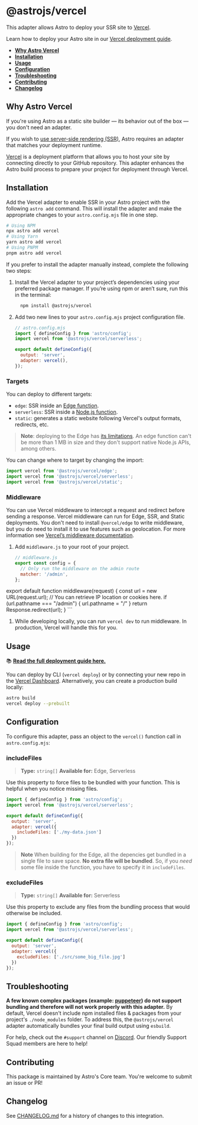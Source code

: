 # @astrojs/vercel

This adapter allows Astro to deploy your SSR site to [Vercel](https://www.vercel.com/).

Learn how to deploy your Astro site in our [Vercel deployment guide](https://docs.astro.build/en/guides/deploy/vercel/).

- <strong>[Why Astro Vercel](#why-astro-vercel)</strong>
- <strong>[Installation](#installation)</strong>
- <strong>[Usage](#usage)</strong>
- <strong>[Configuration](#configuration)</strong>
- <strong>[Troubleshooting](#troubleshooting)</strong>
- <strong>[Contributing](#contributing)</strong>
- <strong>[Changelog](#changelog)</strong>

## Why Astro Vercel

If you're using Astro as a static site builder — its behavior out of the box — you don't need an adapter. 

If you wish to [use server-side rendering (SSR)](https://docs.astro.build/en/guides/server-side-rendering/), Astro requires an adapter that matches your deployment runtime.

[Vercel](https://www.vercel.com/) is a deployment platform that allows you to host your site by connecting directly to your GitHub repository.  This adapter enhances the Astro build process to prepare your project for deployment through Vercel.

## Installation

Add the Vercel adapter to enable SSR in your Astro project with the following `astro add` command. This will install the adapter and make the appropriate changes to your `astro.config.mjs` file in one step.

```sh
# Using NPM
npx astro add vercel
# Using Yarn
yarn astro add vercel
# Using PNPM
pnpm astro add vercel
```

If you prefer to install the adapter manually instead, complete the following two steps:

1. Install the Vercel adapter to your project’s dependencies using your preferred package manager. If you’re using npm or aren’t sure, run this in the terminal:

    ```bash
      npm install @astrojs/vercel
    ```

1. Add two new lines to your `astro.config.mjs` project configuration file.

    ```js ins={3, 6-7}
    // astro.config.mjs
    import { defineConfig } from 'astro/config';
    import vercel from '@astrojs/vercel/serverless';

    export default defineConfig({
      output: 'server',
      adapter: vercel(),
    });
    ```

### Targets

You can deploy to different targets:

- `edge`: SSR inside an [Edge function](https://vercel.com/docs/concepts/functions/edge-functions).
- `serverless`: SSR inside a [Node.js function](https://vercel.com/docs/concepts/functions/serverless-functions).
- `static`: generates a static website following Vercel's output formats, redirects, etc.

> **Note**: deploying to the Edge has [its limitations](https://vercel.com/docs/concepts/functions/edge-functions#known-limitations). An edge function can't be more than 1 MB in size and they don't support native Node.js APIs, among others.

You can change where to target by changing the import:

```js
import vercel from '@astrojs/vercel/edge';
import vercel from '@astrojs/vercel/serverless';
import vercel from '@astrojs/vercel/static';
```

### Middleware

You can use Vercel middleware to intercept a request and redirect before sending a response. Vercel middleware can run for Edge, SSR, and Static deployments. You don't need to install `@vercel/edge` to write middleware, but you do need to install it to use features such as geolocation. For more information see [Vercel’s middleware documentation](https://vercel.com/docs/concepts/functions/edge-middleware).

1. Add `middleware.js` to your root of your project. 

    ```js
    // middleware.js
    export const config = {
      // Only run the middleware on the admin route
      matcher: '/admin',
    };

  export default function middleware(request) {
    const url = new URL(request.url);
    // You can retrieve IP location or cookies here.
    if (url.pathname === "/admin") {
      url.pathname = "/"
    }
    return Response.redirect(url);
  }
    ```
1. While developing locally, you can run `vercel dev` to run middleware. In production, Vercel will handle this for you.


## Usage

📚 **[Read the full deployment guide here.](https://docs.astro.build/en/guides/deploy/vercel/)**

You can deploy by CLI (`vercel deploy`) or by connecting your new repo in the [Vercel Dashboard](https://vercel.com/). Alternatively, you can create a production build locally:

```sh
astro build
vercel deploy --prebuilt
```

## Configuration

To configure this adapter, pass an object to the `vercel()` function call in `astro.config.mjs`:

### includeFiles

> **Type:** `string[]`
> **Available for:** Edge, Serverless

Use this property to force files to be bundled with your function. This is helpful when you notice missing files.

```js
import { defineConfig } from 'astro/config';
import vercel from '@astrojs/vercel/serverless';

export default defineConfig({
  output: 'server',
  adapter: vercel({
    includeFiles: ['./my-data.json']
  })
});
```

> **Note**
> When building for the Edge, all the depencies get bundled in a single file to save space. **No extra file will be bundled**. So, if you _need_ some file inside the function, you have to specify it in `includeFiles`.


### excludeFiles

> **Type:** `string[]`
> **Available for:** Serverless

Use this property to exclude any files from the bundling process that would otherwise be included.

```js
import { defineConfig } from 'astro/config';
import vercel from '@astrojs/vercel/serverless';

export default defineConfig({
  output: 'server',
  adapter: vercel({
    excludeFiles: ['./src/some_big_file.jpg']
  })
});
```

## Troubleshooting

**A few known complex packages (example: [puppeteer](https://github.com/puppeteer/puppeteer)) do not support bundling and therefore will not work properly with this adapter.** By default, Vercel doesn't include npm installed files & packages from your project's `./node_modules` folder. To address this, the `@astrojs/vercel` adapter automatically bundles your final build output using `esbuild`.

For help, check out the `#support` channel on [Discord](https://astro.build/chat). Our friendly Support Squad members are here to help!

## Contributing

This package is maintained by Astro's Core team. You're welcome to submit an issue or PR!

## Changelog

See [CHANGELOG.md](CHANGELOG.md) for a history of changes to this integration.

[astro-integration]: https://docs.astro.build/en/guides/integrations-guide/

